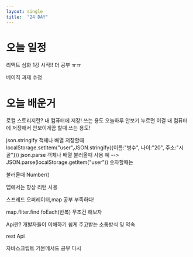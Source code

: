 ```yaml
---
layout: single
title:  "24 DAY"
---
```



# 오늘 일정
리액트 심화 1강 시작!!
더 공부 ㅠㅠ

베이직 과제 수정

# 오늘 배운거
로컬 스토리지란?
내 컴퓨터에 저장!
쓰는 용도 오늘하루 안보기 누르면 이걸 내 컴퓨터에 저장해서 안보이게끔 할때 쓰는 용도!


json.stringify 객체나 배열 저장할때 
 localStorage.setItem("user",JSON.stringify({이름:"병수", 나이:"20", 주소:"시골"}))
json.parse 객체나 배열 불러올때
사용 예 --> JSON.parse(localStorage.getItem("user"))
숫자할때는

불러올때 Number()

맵에서는 항상 리턴 사용

스프레드 오퍼레이터,map 공부 부족하다!

map.fliter.find foEach(반복) 무조건 해보자

Api란? 개발자들이 이해하기 쉽게 주고받는 소통방식 및 약속

rest Api 

자바스크립트 기본메서드 공부 다시
